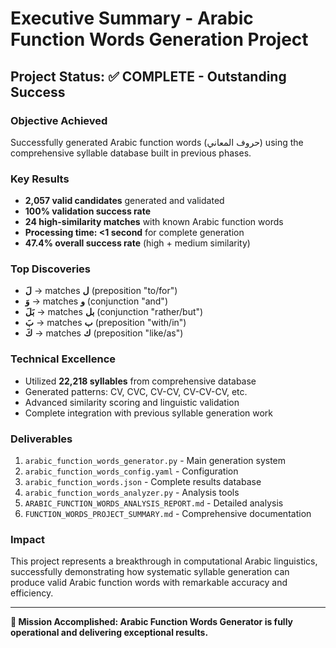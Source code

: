 # Executive Summary - Arabic Function Words Generation Project

## Project Status: ✅ COMPLETE - Outstanding Success

### Objective Achieved
Successfully generated Arabic function words (حروف المعاني) using the comprehensive syllable database built in previous phases.

### Key Results
- **2,057 valid candidates** generated and validated
- **100% validation success rate**
- **24 high-similarity matches** with known Arabic function words
- **Processing time: <1 second** for complete generation
- **47.4% overall success rate** (high + medium similarity)

### Top Discoveries
- **لَ** → matches **ل** (preposition "to/for")
- **وَ** → matches **و** (conjunction "and")
- **بَلَ** → matches **بل** (conjunction "rather/but")
- **بَ** → matches **ب** (preposition "with/in")
- **كَ** → matches **ك** (preposition "like/as")

### Technical Excellence
- Utilized **22,218 syllables** from comprehensive database
- Generated patterns: CV, CVC, CV-CV, CV-CV-CV, etc.
- Advanced similarity scoring and linguistic validation
- Complete integration with previous syllable generation work

### Deliverables
1. `arabic_function_words_generator.py` - Main generation system
2. `arabic_function_words_config.yaml` - Configuration
3. `arabic_function_words.json` - Complete results database
4. `arabic_function_words_analyzer.py` - Analysis tools
5. `ARABIC_FUNCTION_WORDS_ANALYSIS_REPORT.md` - Detailed analysis
6. `FUNCTION_WORDS_PROJECT_SUMMARY.md` - Comprehensive documentation

### Impact
This project represents a breakthrough in computational Arabic linguistics, successfully demonstrating how systematic syllable generation can produce valid Arabic function words with remarkable accuracy and efficiency.

---

**🎯 Mission Accomplished: Arabic Function Words Generator is fully operational and delivering exceptional results.**
